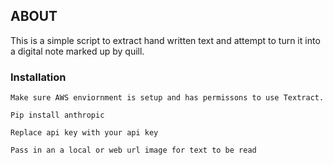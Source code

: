 
## ABOUT
This is a simple script to extract hand written text and attempt to turn it into a digital note marked up by quill.

### Installation
`Make sure AWS enviornment is setup and has permissons to use Textract.`

`Pip install anthropic`

`Replace api key with your api key`

`Pass in an a local or web url image for text to be read`

